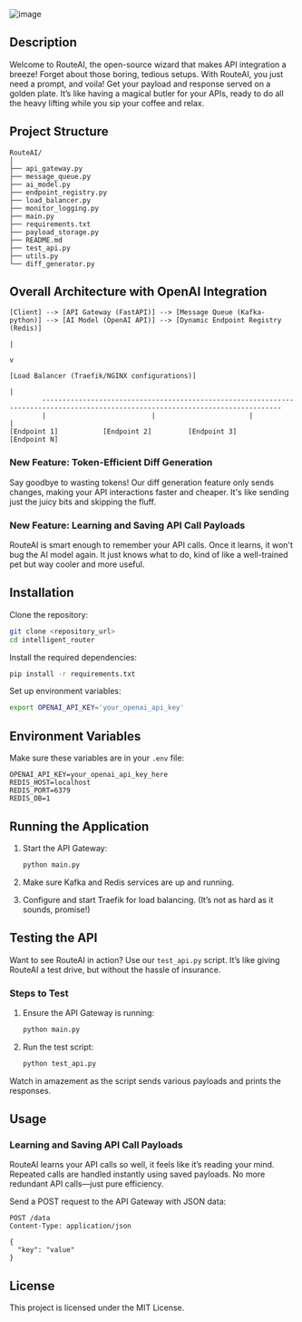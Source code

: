 ![image](https://github.com/TheSnowGuru/RouteAI/assets/5313475/3e35a997-7737-49c8-80ba-d138a1b1bd94)

## Description

Welcome to RouteAI, the open-source wizard that makes API integration a breeze! Forget about those boring, tedious setups. With RouteAI, you just need a prompt, and voila! Get your payload and response served on a golden plate. It’s like having a magical butler for your APIs, ready to do all the heavy lifting while you sip your coffee and relax.

## Project Structure

```
RouteAI/
│
├── api_gateway.py
├── message_queue.py
├── ai_model.py
├── endpoint_registry.py
├── load_balancer.py
├── monitor_logging.py
├── main.py
├── requirements.txt
├── payload_storage.py
├── README.md
├── test_api.py
├── utils.py
└── diff_generator.py
```

## Overall Architecture with OpenAI Integration

```
[Client] --> [API Gateway (FastAPI)] --> [Message Queue (Kafka-python)] --> [AI Model (OpenAI API)] --> [Dynamic Endpoint Registry (Redis)]
                                                                                                     |
                                                                                                     v
                                                                                             [Load Balancer (Traefik/NGINX configurations)]
                                                                                                     |
        ---------------------------------------------------------------------------------------------------------------------------------
        |                          |                       |                                            |
[Endpoint 1]           [Endpoint 2]         [Endpoint 3]                    [Endpoint N]
```

### New Feature: Token-Efficient Diff Generation

Say goodbye to wasting tokens! Our diff generation feature only sends changes, making your API interactions faster and cheaper. It's like sending just the juicy bits and skipping the fluff.

### New Feature: Learning and Saving API Call Payloads

RouteAI is smart enough to remember your API calls. Once it learns, it won't bug the AI model again. It just knows what to do, kind of like a well-trained pet but way cooler and more useful.

## Installation

Clone the repository:

```bash
git clone <repository_url>
cd intelligent_router
```

Install the required dependencies:

```bash
pip install -r requirements.txt
```

Set up environment variables:

```bash
export OPENAI_API_KEY='your_openai_api_key'
```

## Environment Variables

Make sure these variables are in your `.env` file:

```
OPENAI_API_KEY=your_openai_api_key_here
REDIS_HOST=localhost
REDIS_PORT=6379
REDIS_DB=1
```

## Running the Application

1. Start the API Gateway:

    ```bash
    python main.py
    ```

2. Make sure Kafka and Redis services are up and running.

3. Configure and start Traefik for load balancing. (It’s not as hard as it sounds, promise!)

## Testing the API

Want to see RouteAI in action? Use our `test_api.py` script. It’s like giving RouteAI a test drive, but without the hassle of insurance.

### Steps to Test

1. Ensure the API Gateway is running:

    ```bash
    python main.py
    ```

2. Run the test script:

    ```bash
    python test_api.py
    ```

Watch in amazement as the script sends various payloads and prints the responses.

## Usage

### Learning and Saving API Call Payloads

RouteAI learns your API calls so well, it feels like it’s reading your mind. Repeated calls are handled instantly using saved payloads. No more redundant API calls—just pure efficiency.

Send a POST request to the API Gateway with JSON data:

```http
POST /data
Content-Type: application/json

{
  "key": "value"
}
```


## License
This project is licensed under the MIT License.
